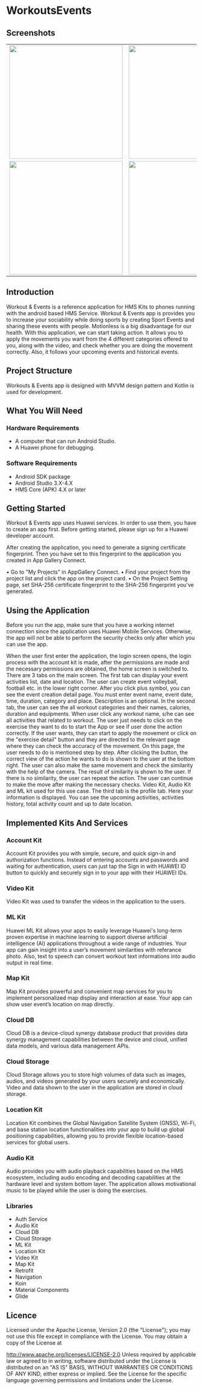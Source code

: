 # WorkoutsEvents

## Screenshots

<table>
<tr>
<td>
<img src="/art/Component61–1.png" width="300"/>

</td>
<td>
<img src="/art/Component62–1.png" width="300"/>

</td>
<td>
<img src="/art/Component63–1.png" width="300"/>

</td>
<td>
<img src="/art/Component64–1.png" width="300"/>

</td>
</tr>

<tr>
<td>
<img src="/art/Component65–1.png" width="300"/>

</td>
<td>
<img src="/art/Component66–1.png" width="300"/>

</td>
<td>
<img src="/art/Component67–1.png" width="300"/>

</td>
<td>
<img src="/art/Component68–1.png" width="300"/>

</td>
</tr>
</table>


## Introduction

Workout & Events is a reference application for HMS Kits to phones running with the android based HMS Service. Workout & Events app is provides you to increase your sociability while doing sports by creating Sport Events and sharing these events with people. Motionless is a big disadvantage for our health. With this application, we can start taking action. It allows you to apply the movements you want from the 4 different categories offered to you, along with the video, and check whether you are doing the movement correctly. Also, it follows your upcoming events and historical events.

## Project Structure

Workouts & Events app is designed with MVVM design pattern and Kotlin is used for development.

## What You Will Need


### Hardware Requirements
-	A computer that can run Android Studio.
-	A Huawei phone for debugging.
### Software Requirements
-	Android SDK package
-	Android Studio 3.X-4.X
-	HMS Core (APK) 4.X or later

## Getting Started

Workout & Events app uses Huawei services. In order to use them, you have to create an app first. Before getting started, please sign up for a Huawei developer account.

After creating the application, you need to generate a signing certificate fingerprint. Then you have set to this fingerprint to the application you created in App Gallery Connect.

•  Go to "My Projects" in AppGallery Connect. 
•  Find your project from the project list and click the app on the project card. 
•  On the Project Setting page, set SHA-256 certificate fingerprint to the SHA-256 fingerprint you've generated.

## Using the Application

Before you run the app, make sure that you have a working internet connection since the application uses Huawei Mobile Services. Otherwise, the app will not be able to perform the security checks only after which you can use the app.

When the user first enter the application, the login screen opens, the login process with the account kit is made, after the permissions are made and the necessary permissions are obtained, the home screen is switched to. There are 3 tabs on the main screen. The first tab can display your event activities list, date and location. The user can create event volleyball, football etc. in the lower right corner. After you click plus symbol, you can see the event creation detail page. You must enter event name, event date, time, duration, category and place. Description is an optional. In the second tab, the user can see the all workout categories and their names, calories, duration and equipments. When user click any workout name, s/he can see all activities that related to workout. 
The user just needs to click on the exercise they want to do to start the App or see if user done the action correctly. If the user wants, they can start to apply the movement or click on the "exercise detail" button and they are directed to the relevant page where they can check the accuracy of the movement. On this page, the user needs to do is mentioned step by step. After clicking the button, the correct view of the action he wants to do is shown to the user at the bottom right. The user can also make the same movement and check the similarity with the help of the camera. The result of similarity is shown to the user. If there is no similarity, the user can repeat the action. The user can continue to make the move after making the necessary checks. Video Kit, Audio Kit and ML kit used for this use case. The third tab is the profile tab. Here your information is displayed. You can see the upcoming activities, activities history, total activity count and up to date location. 

## Implemented Kits And Services

### Account Kit

Account Kit provides you with simple, secure, and quick sign-in and authorization functions. Instead of entering accounts and passwords and waiting for authentication, users can just tap the Sign in with HUAWEI ID button to quickly and securely sign in to your app with their HUAWEI IDs.

### Video Kit

Video Kit was used to transfer the videos in the application to the users.

### ML Kit

Huawei ML Kit allows your apps to easily leverage Huawei's long-term proven expertise in machine learning to support diverse artificial intelligence (AI) applications throughout a wide range of industries. Your app can gain insight into a user’s movement similarities with referance photo. Also, text to speech can convert workout text informations into audio output in real time.
 
### Map Kit

Map Kit provides powerful and convenient map services for you to implement personalized map display and interaction at ease. Your app can show user event’s location on map directly.

### Cloud DB

Cloud DB is a device-cloud synergy database product that provides data synergy  management capabilities between the device and cloud, unified data models, and various data management APIs.

### Cloud Storage

Cloud Storage allows you to store high volumes of data such as images, audios, and videos generated by your users securely and economically. Video and data shown to the user in the application are stored in cloud storage.

### Location Kit

Location Kit combines the Global Navigation Satellite System (GNSS), Wi-Fi, and base station location functionalities into your app to build up global positioning capabilities, allowing you to provide flexible location-based services for global users. 

### Audio Kit

Audio provides you with audio playback capabilities based on the HMS ecosystem, including audio encoding and decoding capabilities at the hardware level and system bottom layer. The application allows motivational music to be played while the user is doing the exercises.

### Libraries

-	Auth Service
-	Audio Kit
-	Cloud DB
-	Cloud Storage
-	ML Kit 
-	Location Kit
-	Video Kit
-	Map Kit
-	Retrofit
-	Navigation
-	Koin
-	Material Components
-	Glide


## Licence
Licensed under the Apache License, Version 2.0 (the "License");
you may not use this file except in compliance with the License.
You may obtain a copy of the License at

 http://www.apache.org/licenses/LICENSE-2.0
Unless required by applicable law or agreed to in writing, software
distributed under the License is distributed on an "AS IS" BASIS,
WITHOUT WARRANTIES OR CONDITIONS OF ANY KIND, either express or implied.
See the License for the specific language governing permissions and
limitations under the License.